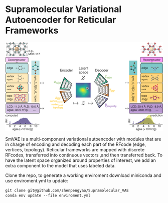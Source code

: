# Supramolecular Variational Autoencoder for Reticular Frameworks

![GitHub Logo](/images/logo.png)

SmVAE is a multi-component variational autoencoder with modules that are in charge of encoding and decoding each part of the RFcode (edge, vertices, topology). Reticular frameworks are mapped with discrete RFcodes, transferred into continuous vectors ,and then transferred back. To have the latent space organized around properties of interest, we add an extra component to the model that uses labeled data.

Clone the repo, to generate a working enviroment download miniconda and use enviroment.yml to update:
```
git clone git@github.com/zhenpengyao/Supramolecular_VAE
conda env update --file enviroment.yml
```

